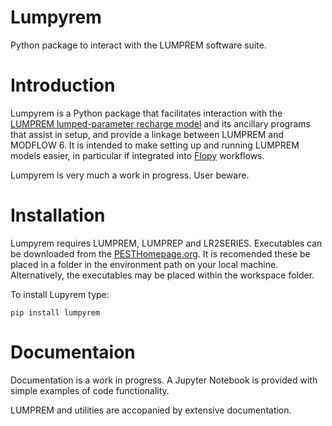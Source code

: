 # Lumpyrem
Python package to interact with the LUMPREM software suite.

# Introduction
Lumpyrem is a Python package that facilitates interaction with the [LUMPREM lumped-parameter recharge model](https://s3.amazonaws.com/docs.pesthomepage.org/software/lumprem.zip) and its ancillary programs that assist in setup, and provide a linkage between LUMPREM and MODFLOW 6.
It is intended to make setting up and running LUMPREM models easier, in particular if integrated into [Flopy](https://github.com/modflowpy/flopy) workflows. 

Lumpyrem is very much a work in progress. User beware.

# Installation
Lumpyrem requires LUMPREM, LUMPREP and LR2SERIES. Executables can be downloaded from the [PESTHomepage.org](https://pesthomepage.org/software-0). It is recomended these be placed in a folder in the environment path on your local machine. Alternatively, the executables may be placed within the workspace folder.

To install Lupyrem type:
   
    pip install lumpyrem
   
   
# Documentaion
Documentation is a work in progress. A Jupyter Notebook is provided with simple examples of code functionality. 

LUMPREM and utilities are accopanied by extensive documentation.


